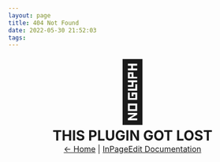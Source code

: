 ```yaml
---
layout: page
title: 404 Not Found
date: 2022-05-30 21:52:03
tags:
---
```


<div style="text-align: center;">

<div style="font-size: 120px;">
  💩
</div>

<div style="font-size: 28px; font-weight: bold;">
  THIS PLUGIN GOT LOST
</div>

<div style="margin-bottom: 2rem; font-size: 1rem;">
  <a href="/">← Home</a> | <a href="https://ipe.js.org">InPageEdit Documentation</a>
</div>

</div>
